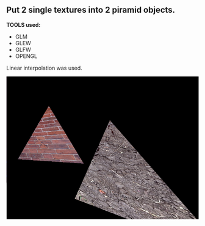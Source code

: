 ## Put 2 single textures into 2 piramid objects.
**TOOLS used:**

* GLM
* GLEW
* GLFW
* OPENGL

Linear interpolation was used.
 
![alt text](https://raw.githubusercontent.com/erickTornero/Computer-Graphics/master/Textures/sample.png)

